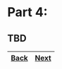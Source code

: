 # Part 4:

## TBD

| [Back](part-3.md) | [Next](part-5.md) |
| ----------------- | ----------------- |
